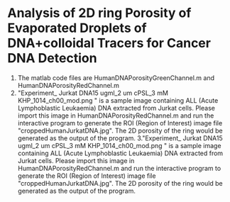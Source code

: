 # Analysis of 2D ring Porosity of Evaporated Droplets of DNA+colloidal Tracers for Cancer DNA Detection
1. The matlab code files are HumanDNAPorosityGreenChannel.m and HumanDNAPorosityRedChannel.m
2. "Experiment_ Jurkat DNA15 ugml_2 um cPSL_3 mM KHP_1014_ch00_mod.png	" is a sample image containing ALL (Acute Lymphoblastic Leukaemia) DNA extracted from Jurkat cells. Please import this image in HumanDNAPorosityRedChannel.m and run the interactive program to generate the ROI (Region of Interest) image file "croppedHumanJurkatDNA.jpg". The 2D porosity of the ring would be generated as the output of the program.
3."Experiment_ Jurkat DNA15 ugml_2 um cPSL_3 mM KHP_1014_ch00_mod.png	" is a sample image containing ALL (Acute Lymphoblastic Leukaemia) DNA extracted from Jurkat cells. Please import this image in HumanDNAPorosityRedChannel.m and run the interactive program to generate the ROI (Region of Interest) image file "croppedHumanJurkatDNA.jpg". The 2D porosity of the ring would be generated as the output of the program.
